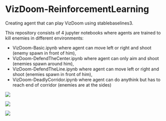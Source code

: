 # VizDoom-ReinforcementLearning
Creating agent that can play VizDoom using stablebaselines3.

This repository consists of 4 jupyter notebooks where agents are trained to kill enemies in different environments:
  - VizDoom-Basic.ipynb where agent can move left or right and shoot (enemy spawn in front of him),
  - VizDoom-DefendTheCenter.ipynb where agent can only aim and shoot (enemies spawn around him),
  - VizDoom-DefendTheLine.ipynb where agent can move left or right and shoot (enemies spawn in front of him),
  - VizDoom-DeadlyCorridor.ipynb where agent can do anythink but has to reach end of corridor (enemies are at the sides)
  
[<img src=https://github.com/MichaelFish199/VizDoom-ReinforcementLearning/tools/Basic.mp4>](https://github.com/MichaelFish199/VizDoom-ReinforcementLearning/tools/Basic.mp4)

[<img src=https://github.com/MichaelFish199/VizDoom-ReinforcementLearning.git/tools/Basic.mp4>](https://github.com/MichaelFish199/VizDoom-ReinforcementLearning.git/tools/Basic.mp4)

[<img src=/tools/Basic.mp4>](/tools/Basic.mp4)
